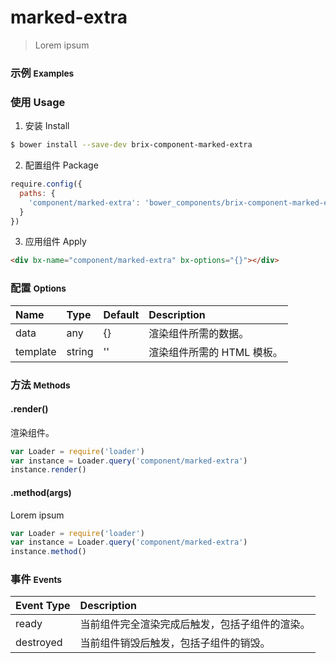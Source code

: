# marked-extra

> Lorem ipsum

### 示例 <small>Examples</small>

<div bx-name="component/marked-extra" bx-options="{}"></div>

### 使用 Usage

1. 安装 Install

  ```sh
  $ bower install --save-dev brix-component-marked-extra
  ```

2. 配置组件 Package

  ```js
  require.config({
    paths: {
      'component/marked-extra': 'bower_components/brix-component-marked-extra/marked-extra'
    }
  })
  ```

3. 应用组件 Apply

  ```html
  <div bx-name="component/marked-extra" bx-options="{}"></div>
  ```

### 配置 <small>Options</small>

Name | Type | Default | Description
:--- | :--- | :------ | :----------
data | any | {} | 渲染组件所需的数据。
template | string | '' | 渲染组件所需的 HTML 模板。

### 方法 <small>Methods</small>

#### .render()

渲染组件。

```js
var Loader = require('loader')
var instance = Loader.query('component/marked-extra')
instance.render()
```

#### .method(args)

Lorem ipsum

```js
var Loader = require('loader')
var instance = Loader.query('component/marked-extra')
instance.method()
```

### 事件 <small>Events</small>

Event Type | Description
:--------- | :----------
ready | 当前组件完全渲染完成后触发，包括子组件的渲染。
destroyed | 当前组件销毁后触发，包括子组件的销毁。

